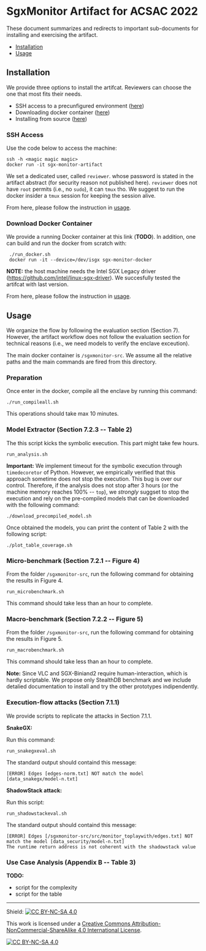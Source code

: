 # SgxMonitor Artifact for ACSAC 2022

These document summarizes and redirects to important sub-documents for
installing and exercising the artifact.

- [Installation](#installation)
- [Usage](#usage)

## Installation

We provide three options to install the artifcat. Reviewers can choose the
one that most fits their needs.

- SSH access to a precunfigured environment ([here](#ssh-access))
- Downloading docker container ([here](#download-docker-container))
- Installing from source ([here](INSTALLATION.md))

### SSH Access

Use the code below to access the machine: 

```
ssh -h <magic magic magic>
docker run -it sgx-monitor-artifact
```

We set a dedicated user, called `reviewer`. whose password is stated in the
artifact abstract (for security reason not published here).  `reviewer` does not
have `root` permits (i.e., no `sudo`), it can `tmux` tho. We suggest to run the
docker insider a `tmux` session for keeping the session alive.

From here, please follow the instruction in [usage](#usage).

### Download Docker Container

We provide a running Docker container at this link (**TODO**). In addition, one
can build and run the docker from scratch with:
```
 ./run_docker.sh
 docker run -it --device=/dev/isgx sgx-monitor-docker
```
**NOTE:** the host machine needs the Intel SGX Legacy driver
(https://github.com/intel/linux-sgx-driver). We succesfully tested the artifcat
with last version.

From here, please follow the instruction in [usage](#usage).

## Usage

We organize the flow by following the evaluation section (Section 7). However,
the artifact workflow does not follow the evaluation section for technical
reasons (i.e., we need models to verify the enclave exceution).

The main docker container is `/sgxmonitor-src`. We assume all the relative paths
and the main commands are fired from this directory.

### Preparation

Once enter in the docker, compile all the enclave by running this command:
```
./run_compileall.sh
```
This operations should take max 10 minutes.

### Model Extractor (Section 7.2.3 -- Table 2)

The this script kicks the symbolic execution. This part might take few hours.
```
run_analysis.sh
```
**Important:** We implement timeout for the symbolic execution through
`timedecoretor` of Python. However, we empirically verified that this approach
sometime does not stop the execution. This bug is over our control. Therefore,
if the analysis does not stop after 3 hours (or the machine memory reaches 100%
-- `top`), we *strongly* suggset to stop the execution and rely on the
pre-compiled models that can be downloaded with the following command:
```
./download_precompiled_model.sh
```

Once obtained the models, you can print the content of Table 2 with the following script:
```
./plot_table_coverage.sh
```


### Micro-benchmark (Section 7.2.1 -- Figure 4)

From the folder `/sgxmonitor-src`, run the following command for obtaining the results in Figure 4.

```
run_microbenchmark.sh
```
This command should take less than an hour to complete.


### Macro-benchmark (Section 7.2.2 -- Figure 5)

From the folder `/sgxmonitor-src`, run the following command for obtaining the results in Figure 5.

```
run_macrobenchmark.sh
```
This command should take less than an hour to complete.

**Note:**  Since VLC and SGX-Biniand2 require human-interaction, which is hardly
scriptable. We propose only StealthDB benchmark and we include detalied
documentation to install and try the other prototypes indipendently.

### Execution-flow attacks (Section 7.1.1)

We provide scripts to replicate the attacks in Section 7.1.1.

**SnakeGX:**

Run this command:

```
run_snakegxeval.sh
```

The standard output should containd this message:

```
[ERROR] Edges [edges-norm.txt] NOT match the model [data_snakegx/model-n.txt]
```

**ShadowStack attack:**

Run this script:

```
run_shadowstackeval.sh
```
The standard output should containd this message:
```
[ERROR] Edges [/sgxmonitor-src/src/monitor_toplaywith/edges.txt] NOT match the model [data_security/model-n.txt]
The runtime return address is not coherent with the shadowstack value
```

### Use Case Analysis (Appendix B -- Table 3)

**TODO:**
- script for the complexity
- script for the table

---

Shield: [![CC BY-NC-SA 4.0][cc-by-nc-sa-shield]][cc-by-nc-sa]

This work is licensed under a
[Creative Commons Attribution-NonCommercial-ShareAlike 4.0 International License][cc-by-nc-sa].

[![CC BY-NC-SA 4.0][cc-by-nc-sa-image]][cc-by-nc-sa]

[cc-by-nc-sa]: http://creativecommons.org/licenses/by-nc-sa/4.0/
[cc-by-nc-sa-image]: https://licensebuttons.net/l/by-nc-sa/4.0/88x31.png
[cc-by-nc-sa-shield]: https://img.shields.io/badge/License-CC%20BY--NC--SA%204.0-lightgrey.svg